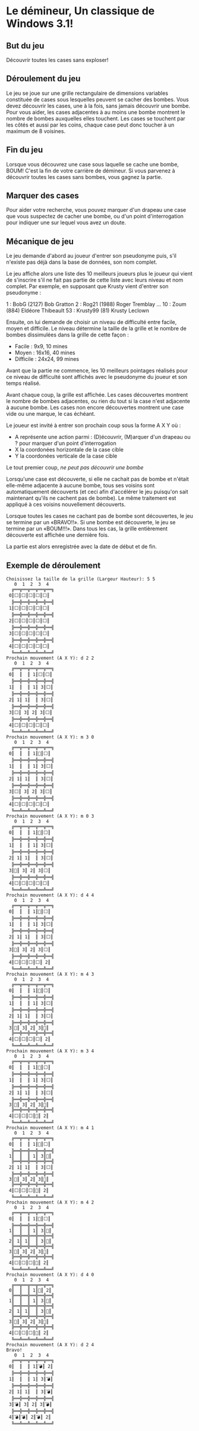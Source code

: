 # Le démineur, Un classique de Windows 3.1!

## But du jeu

Découvrir toutes les cases sans exploser!

## Déroulement du jeu

Le jeu se joue sur une grille rectangulaire de dimensions variables constituée de cases sous lesquelles peuvent se cacher des bombes. Vous devez découvrir les cases, une à la fois, sans jamais découvrir une bombe. Pour vous aider, les cases adjacentes à au moins une bombe montrent le nombre de bombes auxquelles elles touchent. Les cases se touchent par les côtés et aussi par les coins, chaque case peut donc toucher à un maximum de 8 voisines.

## Fin du jeu

Lorsque vous découvrez une case sous laquelle se cache une bombe, BOUM! C'est la fin de votre carrière de démineur. Si vous parvenez à découvrir toutes les cases sans bombes, vous gagnez la partie.

## Marquer des cases

Pour aider votre recherche, vous pouvez marquer d'un drapeau une case que vous suspectez de cacher une bombe, ou d'un point d'interrogation pour indiquer une sur lequel vous avez un doute.

## Mécanique de jeu

Le jeu demande d'abord au joueur d'entrer son pseudonyme puis, s'il n'existe pas déjà dans la base de données, son nom complet. 

Le jeu affiche alors une liste des 10 meilleurs joueurs plus le joueur qui vient de s'inscrire s'il ne fait pas partie de cette liste avec leurs niveau et nom complet. Par exemple, en supposant que Krusty vient d'entrer son pseudonyme :

1 : BobG (2127) Bob Gratton
2 : Rog21 (1988) Roger Tremblay
...
10 : Zoum (884) Eldéore Thibeault
53 : Krusty99 (81) Krusty Leclown

Ensuite, on lui demande de choisir un niveau de difficulté entre facile, moyen et difficile. Le niveau détermine la taille de la grille et le nombre de bombes dissimulées dans la grille de cette façon : 

 * Facile : 9x9, 10 mines
 * Moyen : 16x16, 40 mines
 * Difficile : 24x24, 99 mines

Avant que la partie ne commence, les 10 meilleurs pointages réalisés pour ce niveau de difficulté sont affichés avec le pseudonyme du joueur et son temps réalisé.

Avant chaque coup, la grille est affichée. Les cases découvertes montrent le nombre de bombes adjacentes, ou rien du tout si la case n'est adjacente à aucune bombe. Les cases non encore découvertes montrent une case vide ou une marque, le cas échéant.

Le joueur est invité à entrer son prochain coup sous la forme A X Y où :

 * A représente une action parmi : (D)écouvrir, (M)arquer d'un drapeau ou ? pour marquer d'un point d'interrogation
 * X la coordonées horizontale de la case cible
 * Y la coordonées verticale de la case cible

Le tout premier coup, *ne peut pas découvrir une bombe*

Lorsqu'une case est découverte, si elle ne cachait pas de bombe et n'était elle-même adjacente à aucune bombe, tous ses voisins sont automatiquement découverts (et ceci afin d'accélérer le jeu puisqu'on sait maintenant qu'ils ne cachent pas de bombe). Le même traitement est appliqué à ces voisins nouvellement découverts.

Lorsque toutes les cases ne cachant pas de bombe sont découvertes, le jeu se termine par un «BRAVO!!». Si une bombe est découverte, le jeu se termine par un «BOUM!!!». Dans tous les cas, la grille entièrement découverte est affichée une dernière fois.

La partie est alors enregistrée avec la date de début et de fin.

## Exemple de déroulement 

    Choisissez la taille de la grille (Largeur Hauteur): 5 5
       0  1  2  3  4
      ╔══╦══╦══╦══╦══╗
     0║⬜║⬜║⬜║⬜║⬜║
      ╠══╬══╬══╬══╬══╣
     1║⬜║⬜║⬜║⬜║⬜║
      ╠══╬══╬══╬══╬══╣
     2║⬜║⬜║⬜║⬜║⬜║
      ╠══╬══╬══╬══╬══╣
     3║⬜║⬜║⬜║⬜║⬜║
      ╠══╬══╬══╬══╬══╣
     4║⬜║⬜║⬜║⬜║⬜║
      ╚══╩══╩══╩══╩══╝
    Prochain mouvement (A X Y): d 2 2
       0  1  2  3  4
      ╔══╦══╦══╦══╦══╗
     0║  ║  ║ 1║⬜║⬜║
      ╠══╬══╬══╬══╬══╣
     1║  ║  ║ 1║ 3║⬜║
      ╠══╬══╬══╬══╬══╣
     2║ 1║ 1║  ║ 3║⬜║
      ╠══╬══╬══╬══╬══╣
     3║⬜║ 3║ 2║ 3║⬜║
      ╠══╬══╬══╬══╬══╣
     4║⬜║⬜║⬜║⬜║⬜║
      ╚══╩══╩══╩══╩══╝
    Prochain mouvement (A X Y): m 3 0
       0  1  2  3  4
      ╔══╦══╦══╦══╦══╗
     0║  ║  ║ 1║🚩║⬜║
      ╠══╬══╬══╬══╬══╣
     1║  ║  ║ 1║ 3║⬜║
      ╠══╬══╬══╬══╬══╣
     2║ 1║ 1║  ║ 3║⬜║
      ╠══╬══╬══╬══╬══╣
     3║⬜║ 3║ 2║ 3║⬜║
      ╠══╬══╬══╬══╬══╣
     4║⬜║⬜║⬜║⬜║⬜║
      ╚══╩══╩══╩══╩══╝
    Prochain mouvement (A X Y): m 0 3
       0  1  2  3  4
      ╔══╦══╦══╦══╦══╗
     0║  ║  ║ 1║🚩║⬜║
      ╠══╬══╬══╬══╬══╣
     1║  ║  ║ 1║ 3║⬜║
      ╠══╬══╬══╬══╬══╣
     2║ 1║ 1║  ║ 3║⬜║
      ╠══╬══╬══╬══╬══╣
     3║🚩║ 3║ 2║ 3║⬜║
      ╠══╬══╬══╬══╬══╣
     4║⬜║⬜║⬜║⬜║⬜║
      ╚══╩══╩══╩══╩══╝
    Prochain mouvement (A X Y): d 4 4
       0  1  2  3  4
      ╔══╦══╦══╦══╦══╗
     0║  ║  ║ 1║🚩║⬜║
      ╠══╬══╬══╬══╬══╣
     1║  ║  ║ 1║ 3║⬜║
      ╠══╬══╬══╬══╬══╣
     2║ 1║ 1║  ║ 3║⬜║
      ╠══╬══╬══╬══╬══╣
     3║🚩║ 3║ 2║ 3║⬜║
      ╠══╬══╬══╬══╬══╣
     4║⬜║⬜║⬜║⬜║ 2║
      ╚══╩══╩══╩══╩══╝
    Prochain mouvement (A X Y): m 4 3
       0  1  2  3  4
      ╔══╦══╦══╦══╦══╗
     0║  ║  ║ 1║🚩║⬜║
      ╠══╬══╬══╬══╬══╣
     1║  ║  ║ 1║ 3║⬜║
      ╠══╬══╬══╬══╬══╣
     2║ 1║ 1║  ║ 3║⬜║
      ╠══╬══╬══╬══╬══╣
     3║🚩║ 3║ 2║ 3║🚩║
      ╠══╬══╬══╬══╬══╣
     4║⬜║⬜║⬜║⬜║ 2║
      ╚══╩══╩══╩══╩══╝
    Prochain mouvement (A X Y): m 3 4
       0  1  2  3  4
      ╔══╦══╦══╦══╦══╗
     0║  ║  ║ 1║🚩║⬜║
      ╠══╬══╬══╬══╬══╣
     1║  ║  ║ 1║ 3║⬜║
      ╠══╬══╬══╬══╬══╣
     2║ 1║ 1║  ║ 3║⬜║
      ╠══╬══╬══╬══╬══╣
     3║🚩║ 3║ 2║ 3║🚩║
      ╠══╬══╬══╬══╬══╣
     4║⬜║⬜║⬜║🚩║ 2║
      ╚══╩══╩══╩══╩══╝
    Prochain mouvement (A X Y): m 4 1
       0  1  2  3  4
      ╔══╦══╦══╦══╦══╗
     0║  ║  ║ 1║🚩║⬜║
      ╠══╬══╬══╬══╬══╣
     1║  ║  ║ 1║ 3║🚩║
      ╠══╬══╬══╬══╬══╣
     2║ 1║ 1║  ║ 3║⬜║
      ╠══╬══╬══╬══╬══╣
     3║🚩║ 3║ 2║ 3║🚩║
      ╠══╬══╬══╬══╬══╣
     4║⬜║⬜║⬜║🚩║ 2║
      ╚══╩══╩══╩══╩══╝
    Prochain mouvement (A X Y): m 4 2
       0  1  2  3  4
      ╔══╦══╦══╦══╦══╗
     0║  ║  ║ 1║🚩║⬜║
      ╠══╬══╬══╬══╬══╣
     1║  ║  ║ 1║ 3║🚩║
      ╠══╬══╬══╬══╬══╣
     2║ 1║ 1║  ║ 3║🚩║
      ╠══╬══╬══╬══╬══╣
     3║🚩║ 3║ 2║ 3║🚩║
      ╠══╬══╬══╬══╬══╣
     4║⬜║⬜║⬜║🚩║ 2║
      ╚══╩══╩══╩══╩══╝
    Prochain mouvement (A X Y): d 4 0
       0  1  2  3  4
      ╔══╦══╦══╦══╦══╗
     0║  ║  ║ 1║🚩║ 2║
      ╠══╬══╬══╬══╬══╣
     1║  ║  ║ 1║ 3║🚩║
      ╠══╬══╬══╬══╬══╣
     2║ 1║ 1║  ║ 3║🚩║
      ╠══╬══╬══╬══╬══╣
     3║🚩║ 3║ 2║ 3║🚩║
      ╠══╬══╬══╬══╬══╣
     4║⬜║⬜║⬜║🚩║ 2║
      ╚══╩══╩══╩══╩══╝
    Prochain mouvement (A X Y): d 2 4
    Bravo!
       0  1  2  3  4
      ╔══╦══╦══╦══╦══╗
     0║  ║  ║ 1║💣║ 2║
      ╠══╬══╬══╬══╬══╣
     1║  ║  ║ 1║ 3║💣║
      ╠══╬══╬══╬══╬══╣
     2║ 1║ 1║  ║ 3║💣║
      ╠══╬══╬══╬══╬══╣
     3║💣║ 3║ 2║ 3║💣║
      ╠══╬══╬══╬══╬══╣
     4║💣║💣║ 2║💣║ 2║
      ╚══╩══╩══╩══╩══╝
